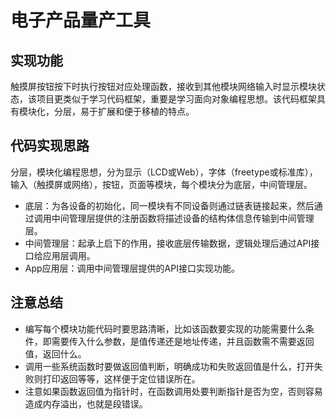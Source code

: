 # 电子产品量产工具

## 实现功能

触摸屏按钮按下时执行按钮对应处理函数，接收到其他模块网络输入时显示模块状态，该项目更类似于学习代码框架，重要是学习面向对象编程思想。该代码框架具有模块化，分层，易于扩展和便于移植的特点。

## 代码实现思路

​	分层，模块化编程思想，分为显示（LCD或Web），字体（freetype或标准库），输入（触摸屏或网络），按钮，页面等模块，每个模块分为底层，中间管理层。

- 底层：为各设备的初始化，同一模块有不同设备则通过链表链接起来，然后通过调用中间管理层提供的注册函数将描述设备的结构体信息传输到中间管理层。
- 中间管理层：起承上启下的作用，接收底层传输数据，逻辑处理后通过API接口给应用层调用。
- App应用层：调用中间管理层提供的API接口实现功能。

## 注意总结

- 编写每个模块功能代码时要思路清晰，比如该函数要实现的功能需要什么条件，即需要传入什么参数，是值传递还是地址传递，并且函数需不需要返回值，返回什么。
- 调用一些系统函数时要做返回值判断，明确成功和失败返回值是什么，打开失败则打印返回等等，这样便于定位错误所在。
- 注意如果函数返回值为指针时，在函数调用处要判断指针是否为空，否则容易造成内存溢出，也就是段错误。



